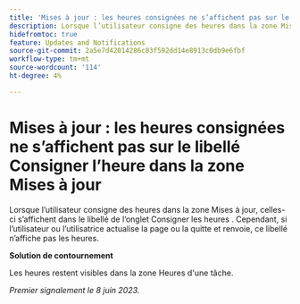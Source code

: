 ```yaml
---
title: 'Mises à jour : les heures consignées ne s’affichent pas sur le libellé Consigner l’heure dans la zone Mises à jour'
description: Lorsque l’utilisateur consigne des heures dans la zone Mises à jour, celles-ci s’affichent dans le libellé de l’onglet Consigner les heures . Cependant, si l’utilisateur ou l’utilisatrice actualise la page ou la quitte et renvoie, ce libellé n’affiche pas les heures.
hidefromtoc: true
feature: Updates and Notifications
source-git-commit: 2a5e7d42014286c83f592dd14e8913c0db9e6fbf
workflow-type: tm+mt
source-wordcount: '114'
ht-degree: 4%

---
```



# Mises à jour : les heures consignées ne s’affichent pas sur le libellé Consigner l’heure dans la zone Mises à jour

Lorsque l’utilisateur consigne des heures dans la zone Mises à jour, celles-ci s’affichent dans le libellé de l’onglet Consigner les heures . Cependant, si l’utilisateur ou l’utilisatrice actualise la page ou la quitte et renvoie, ce libellé n’affiche pas les heures.

**Solution de contournement**

Les heures restent visibles dans la zone Heures d&#39;une tâche.

_Premier signalement le 8 juin 2023._
